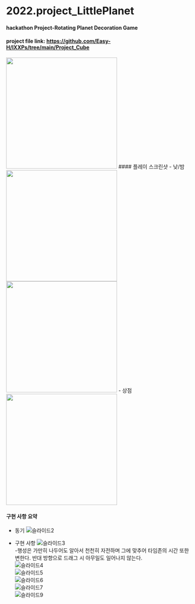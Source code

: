 # 2022.project_LittlePlanet  
  
#### hackathon Project-Rotating Planet Decoration Game  
#### project file link: https://github.com/Easy-H/IXXPs/tree/main/Project_Cube  
  
<img src = "https://user-images.githubusercontent.com/93725108/209820011-1e32ac38-5589-4b28-83fc-547b65832d29.png" width="300px">  
#### 플레이 스크린샷  
- 낮/밤  
<img src = "https://user-images.githubusercontent.com/93725108/209780800-48ce8640-d22f-4fb8-8114-31c4516be2ff.png" width="300px">
<img src = "https://user-images.githubusercontent.com/93725108/209781397-4441dd7b-e964-4831-833f-afeb915d2be3.png" width="300px">  
- 상점  
<img src = "https://user-images.githubusercontent.com/93725108/209780817-76d4f1e0-814e-43ca-a420-8f7f1b59cbff.png" width="300px">  
  
#### 구현 사항 요약
- 동기
![슬라이드2](https://user-images.githubusercontent.com/93725108/209780005-68a4274f-bcc1-432f-a79c-04e9890c882a.JPG)  
  
- 구현 사항
![슬라이드3](https://user-images.githubusercontent.com/93725108/209780007-9222c57f-7470-4ad9-ab02-a041e4262586.JPG)  
-행성은 가만히 나두어도 알아서 천천히 자전하며 그에 맞추어 타임존의 시간 또한 변한다. 반대 방향으로 드래그 시 아무일도 일어나지 않는다.  
![슬라이드4](https://user-images.githubusercontent.com/93725108/209780010-4b51a198-a9cb-4b31-a27e-44ec7e22c10d.JPG)  
![슬라이드5](https://user-images.githubusercontent.com/93725108/209780011-1e3026aa-cbe5-4991-8d96-d9ca190ae297.JPG)  
![슬라이드6](https://user-images.githubusercontent.com/93725108/209780012-434c569c-da8b-4130-9602-c566bde3a0e8.JPG)  
![슬라이드7](https://user-images.githubusercontent.com/93725108/209780013-77e47acf-da4b-4150-83f0-ae30e62f28ec.JPG)  
![슬라이드9](https://user-images.githubusercontent.com/93725108/209780018-f8c40d33-14dd-4d0c-8b45-8d320b50127f.JPG)  

